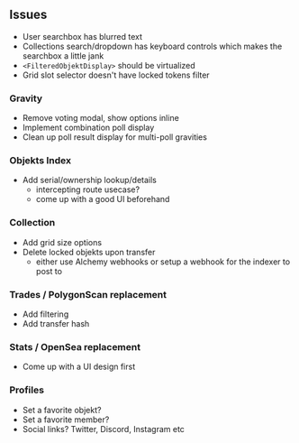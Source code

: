 ## Issues

- User searchbox has blurred text
- Collections search/dropdown has keyboard controls which makes the searchbox a little jank
- `<FilteredObjektDisplay>` should be virtualized
- Grid slot selector doesn't have locked tokens filter

### Gravity

- Remove voting modal, show options inline
- Implement combination poll display
- Clean up poll result display for multi-poll gravities

### Objekts Index

- Add serial/ownership lookup/details
  - intercepting route usecase?
  - come up with a good UI beforehand

### Collection

- Add grid size options
- Delete locked objekts upon transfer
  - either use Alchemy webhooks or setup a webhook for the indexer to post to

### Trades / PolygonScan replacement

- Add filtering
- Add transfer hash

### Stats / OpenSea replacement

- Come up with a UI design first

### Profiles

- Set a favorite objekt?
- Set a favorite member?
- Social links? Twitter, Discord, Instagram etc

